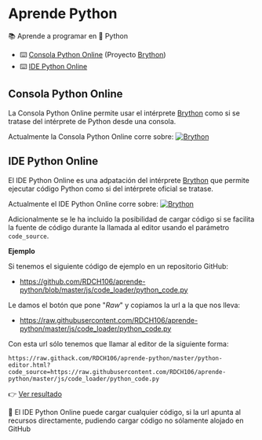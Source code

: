 # Aprende Python

📚 Aprende a programar en 🐍 Python

- ⌨️ [Consola Python Online](https://raw.githack.com/RDCH106/aprende-python/master/python-console.html) (Proyecto [Brython](https://github.com/brython-dev/brython))
- ⌨️ [IDE Python Online](https://raw.githack.com/RDCH106/aprende-python/master/python-editor.html)

## Consola Python Online

La Consola Python Online permite usar el intérprete [Brython](https://github.com/brython-dev/brython) como si se tratase del intérprete de Python desde una consola.

Actualmente la Consola Python Online corre sobre: [![Brython](https://img.shields.io/badge/🐍_Brython-3.7.0-blue.svg?style=flat)](https://github.com/brython-dev/brython/releases/tag/3.7.0)

## IDE Python Online 

El IDE Python Online es una adpatación del intérprete [Brython](https://github.com/brython-dev/brython) que permite ejecutar código Python como si del intérprete oficial se tratase.

Actualmente el IDE Python Online corre sobre: [![Brython](https://img.shields.io/badge/🐍_Brython-3.7.0-blue.svg?style=flat)](https://github.com/brython-dev/brython/releases/tag/3.7.0)

Adicionalmente se le ha incluido la posibilidad de cargar código si se facilita la fuente de código durante la llamada al editor usando el parámetro  `code_source`.

**Ejemplo**

Si tenemos el siguiente código de ejemplo en un repositorio GitHub:

- https://github.com/RDCH106/aprende-python/blob/master/js/code_loader/python_code.py

Le damos el botón que pone "*Raw*" y copiamos la url a la que nos lleva:

- https://raw.githubusercontent.com/RDCH106/aprende-python/master/js/code_loader/python_code.py

Con esta url sólo tenemos que llamar al editor de la siguiente forma:

```
https://raw.githack.com/RDCH106/aprende-python/master/python-editor.html?code_source=https://raw.githubusercontent.com/RDCH106/aprende-python/master/js/code_loader/python_code.py
```

👉 [Ver resultado](https://raw.githack.com/RDCH106/aprende-python/master/python-editor.html?code_source=https://raw.githubusercontent.com/RDCH106/aprende-python/master/js/code_loader/python_code.py)

👀 El IDE Python Online puede cargar cualquier código, si la url apunta al recursos directamente, pudiendo cargar código no sólamente alojado en GitHub
